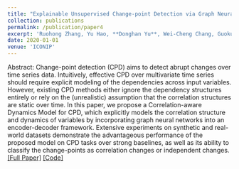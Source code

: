```yaml
---
title: "Explainable Unsupervised Change-point Detection via Graph Neural Networks"
collection: publications
permalink: /publication/paper4
excerpt: 'Ruohong Zhang, Yu Hao, **Donghan Yu**, Wei-Cheng Chang, Guokun Lai, Yiming Yang'
date: 2020-01-01
venue: 'ICONIP'
---
```


Abstract: Change-point detection (CPD) aims to detect abrupt changes over time series data. Intuitively, effective CPD over multivariate time series should require explicit modeling of the dependencies across input variables. However, existing CPD methods either ignore the dependency structures entirely or rely on the (unrealistic) assumption that the correlation structures are static over time. In this paper, we propose a Correlation-aware Dynamics Model for CPD, which explicitly models the correlation structure and dynamics of variables by incorporating graph neural networks into an encoder-decoder framework. Extensive experiments on synthetic and real-world datasets demonstrate the advantageous performance of the proposed model on CPD tasks over strong baselines, as well as its ability to classify the change-points as correlation changes or independent changes. [[Full Paper]](https://arxiv.org/abs/2004.11934) [[Code]](https://github.com/RifleZhang/CORD_CPD)
